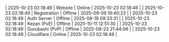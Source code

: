 | 2025-10-23 02:18:49 | Website | Online | 2025-10-23 02:18:46 |
| 2025-10-23 02:18:49 | Registration | Offline | 2025-09-09 16:40:23 |
| 2025-10-23 02:18:49 | Auth Server | Offline | 2025-08-18 09:33:31 |
| 2025-10-23 02:18:49 | Kezan (PvE) | Offline | 2025-10-11 12:51:30 |
| 2025-10-23 02:18:49 | Gurubashi (PvP) | Offline | 2025-08-23 21:44:06 |
| 2025-10-23 02:18:49 | Cloudflare | Online | 2025-10-23 02:18:46 |
